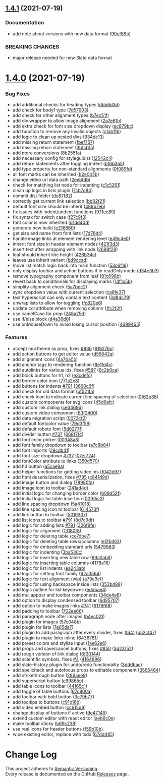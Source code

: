 ## [1.4.1](https://github.com/dictyBase/dicty-components-page-editor/compare/1.4.0...1.4.1) (2021-07-19)


### Documentation

* add note about versions with new data format ([90cf89b](https://github.com/dictyBase/dicty-components-page-editor/commit/90cf89bf266e4de976e257445366ad47876a8bc8))


### BREAKING CHANGES

* major release needed for new Slate data format

# [1.4.0](https://github.com/dictyBase/dicty-components-page-editor/compare/1.3.1...1.4.0) (2021-07-19)


### Bug Fixes

* add additional checks for heading types ([dbb6d3d](https://github.com/dictyBase/dicty-components-page-editor/commit/dbb6d3d1847b16aba909657b757f162ba6e393e1))
* add check for body1 type ([7d57903](https://github.com/dictyBase/dicty-components-page-editor/commit/7d579036e2f27800d3b7a763227ddb944e53797d))
* add check for other alignment types ([b7ec51f](https://github.com/dictyBase/dicty-components-page-editor/commit/b7ec51ff6f4a5c64ecb1fb109e321e0db9a737ad))
* add div wrapper to allow image alignment ([2a7e61b](https://github.com/dictyBase/dicty-components-page-editor/commit/2a7e61b9c62b47d85e0ff9a324b7ffc9f008cc6f))
* add extra check for font size dropdown display ([ec879bc](https://github.com/dictyBase/dicty-components-page-editor/commit/ec879bc49aa1a54cbfb29d4454abce780aacb87f))
* add function to remove any invalid objects ([c1ab11b](https://github.com/dictyBase/dicty-components-page-editor/commit/c1ab11b9c35439b7b285c087361771364d24e0f7))
* add logic to clean up nested divs ([934dc13](https://github.com/dictyBase/dicty-components-page-editor/commit/934dc13aa08ac111a27bd57d591e52f57aa74d48))
* add missing return statement ([fbef757](https://github.com/dictyBase/dicty-components-page-editor/commit/fbef75727bebcfb5cdaf65305956c0c5a4c27bb7))
* add missing return statement ([3bfcb15](https://github.com/dictyBase/dicty-components-page-editor/commit/3bfcb15908023c6d11511359c3377f0912465113))
* add more conversions ([8b2551a](https://github.com/dictyBase/dicty-components-page-editor/commit/8b2551af09cb5c825f20f8fcb174653e91ee27bb))
* add necessary config for styleguidist ([12542c4](https://github.com/dictyBase/dicty-components-page-editor/commit/12542c4708430ecb8a47df4868a6040ed82e5e85))
* add return statements after toggling indent ([bf6b355](https://github.com/dictyBase/dicty-components-page-editor/commit/bf6b3552e1397e5125f94ea886878226a6434a7c))
* add type property for non-standard alignments ([0f089fd](https://github.com/dictyBase/dicty-components-page-editor/commit/0f089fd732a1fa2615331f61095b90a14ffa3b4a))
* all font marks can be inherited ([b2e0b5b](https://github.com/dictyBase/dicty-components-page-editor/commit/b2e0b5ba0cce734a939703ada5d6d0385108a8c3))
* change video url data path ([2eebfdb](https://github.com/dictyBase/dicty-components-page-editor/commit/2eebfdb87d7aff3d388311e7d9901f27bd3fbcde))
* check for matching list node for indenting ([c1c5261](https://github.com/dictyBase/dicty-components-page-editor/commit/c1c5261a67d403e8beaaecfc9481595ee437671f))
* clean up logic in lists plugin ([7cb7d84](https://github.com/dictyBase/dicty-components-page-editor/commit/7cb7d8413f547d98a381771a76285cc0db92ef5a))
* commit dist folder ([dc87f82](https://github.com/dictyBase/dicty-components-page-editor/commit/dc87f82245d76a189f65f4ab894d8d8b3ffed973))
* correctly get current link selection ([bb82f21](https://github.com/dictyBase/dicty-components-page-editor/commit/bb82f21704c119b5118665e40b29043124389662))
* default font size should be inherit ([489b7eb](https://github.com/dictyBase/dicty-components-page-editor/commit/489b7ebd54bb30597956b0252d8e30f44ab4f752))
* fix issues with indent/undent functions ([971ec89](https://github.com/dictyBase/dicty-components-page-editor/commit/971ec89cd2ec6f5105a159798efab5ec340f8071))
* fix syntax for switch case ([f27c9f3](https://github.com/dictyBase/dicty-components-page-editor/commit/f27c9f3a45c21df1c133edb430aff68b7639c4f0))
* font color is now inherited ([d1dd40d](https://github.com/dictyBase/dicty-components-page-editor/commit/d1dd40d6b66b0d4d79e5713dfecda802f05a5ffc))
* generate new build ([e216860](https://github.com/dictyBase/dicty-components-page-editor/commit/e216860c766b638e95d835e19390dc01579d5e70))
* get size and name from font lists ([17d78d4](https://github.com/dictyBase/dicty-components-page-editor/commit/17d78d46b099b804c3501a1bc604be8a4036277c))
* handle image links at element rendering level ([e49c4e0](https://github.com/dictyBase/dicty-components-page-editor/commit/e49c4e0b9684687a2a3a4e411be1548d697002f6))
* inherit font size in header element nodes ([421f3d3](https://github.com/dictyBase/dicty-components-page-editor/commit/421f3d320058403334770107bd11ee7bd515b9c1))
* insert text after wrapping with link node ([2698f28](https://github.com/dictyBase/dicty-components-page-editor/commit/2698f284e5fbffd929fa9163e61d0bb1091fa69a))
* leaf should inherit line height ([428b34c](https://github.com/dictyBase/dicty-components-page-editor/commit/428b34c623708ea212cb96513fef29d93a47c04b))
* leaves use inherit variant ([bd9dcad](https://github.com/dictyBase/dicty-components-page-editor/commit/bd9dcade6ad2fe0b49ffb3f3f97ea3a006772fe2))
* move list match logic back into main function ([53c6f16](https://github.com/dictyBase/dicty-components-page-editor/commit/53c6f16ba3bf0579038deed4902fa10d7f957224))
* only display toolbar and action buttons if in readOnly mode ([d34e3b3](https://github.com/dictyBase/dicty-components-page-editor/commit/d34e3b3985a47ceb4f175b6c536ee9776b98bf18))
* remove typography component from leaf ([91c698b](https://github.com/dictyBase/dicty-components-page-editor/commit/91c698baf5edca6261f143f214d5d4cadf6a22f0))
* revert back to conditionals for displaying marks ([1df1b5b](https://github.com/dictyBase/dicty-components-page-editor/commit/1df1b5b3da098209f400230b74532b303e4396c6))
* simplify alignment check ([5a7bdc2](https://github.com/dictyBase/dicty-components-page-editor/commit/5a7bdc2725c83f0ab62e30f54b65001ecc653b71))
* sync dropdown value with current selection ([ca8fe37](https://github.com/dictyBase/dicty-components-page-editor/commit/ca8fe37afe7f05240fd2016a78b1049b7cf89a68))
* text hyperscript can only contain text content ([3d84c79](https://github.com/dictyBase/dicty-components-page-editor/commit/3d84c7979e53837e1b7f53df4f43955dda1278df))
* unwrap lists to allow for toggling ([fc820e6](https://github.com/dictyBase/dicty-components-page-editor/commit/fc820e67b6a2df250c52880989be66d5c6b779cd))
* update col attribute when removing column ([1fc2f2f](https://github.com/dictyBase/dicty-components-page-editor/commit/1fc2f2f20511ce233871406c1ee3677c088c1c7b))
* use camelCase for prop ([248a25d](https://github.com/dictyBase/dicty-components-page-editor/commit/248a25d0126235b43bd36c7827f965079101c761))
* use if/else block ([d4a36d0](https://github.com/dictyBase/dicty-components-page-editor/commit/d4a36d0f19076465f7b0940dcb0b6127d142aeb1))
* use onMouseDown to avoid losing cursor position ([4699465](https://github.com/dictyBase/dicty-components-page-editor/commit/469946569a278e8960295411103640ff09c6c83f))


### Features

* accept mui theme as prop, fixes [#836](https://github.com/dictyBase/dicty-components-page-editor/issues/836) ([919276c](https://github.com/dictyBase/dicty-components-page-editor/commit/919276c69c2e029affc91e98029082f5761aadbd))
* add action buttons to get editor value ([d55042a](https://github.com/dictyBase/dicty-components-page-editor/commit/d55042a564c35337107345666f4aefabd95cb8f5))
* add alignment icons ([4a7ba0b](https://github.com/dictyBase/dicty-components-page-editor/commit/4a7ba0b9a67908755d93c92175f58ece77d67066))
* add anchor tags to rendering function ([8e1fd4c](https://github.com/dictyBase/dicty-components-page-editor/commit/8e1fd4cd29271d36b8138a01a5b6f411fe07c278))
* add autolinks for various ids, fixes [#587](https://github.com/dictyBase/dicty-components-page-editor/issues/587) ([6c2b0ce](https://github.com/dictyBase/dicty-components-page-editor/commit/6c2b0ce15de5f387eb9ac4196f1a574d2dde79bc))
* add block buttons for h1, h2 ([e3cdefc](https://github.com/dictyBase/dicty-components-page-editor/commit/e3cdefc692444fbda530d72bbe2ed04910113c86))
* add border color icon ([771a2e8](https://github.com/dictyBase/dicty-components-page-editor/commit/771a2e8d2127f9925fa06aaca76ac829d68579fd))
* add buttons for indents [#791](https://github.com/dictyBase/dicty-components-page-editor/issues/791) ([3660c6f](https://github.com/dictyBase/dicty-components-page-editor/commit/3660c6f1e28e3594c71044cf8c8c36e6674d0408))
* add check for old data format ([bf521fa](https://github.com/dictyBase/dicty-components-page-editor/commit/bf521fa52692e796988c41674c90fbec4074aaac))
* add check icon to indicate current line spacing of selection ([0f62b36](https://github.com/dictyBase/dicty-components-page-editor/commit/0f62b36e8bd1ad871bbe4754b56e938cb307cb3f))
* add custom components for svg icons ([45d6afc](https://github.com/dictyBase/dicty-components-page-editor/commit/45d6afcb4b29d50f37a033ea43c054ec2ab4d87a))
* add custom link dialog ([ce3469d](https://github.com/dictyBase/dicty-components-page-editor/commit/ce3469d7c7acfec9b1ba1cab8ef112a382488d25))
* add custom video component ([63f2400](https://github.com/dictyBase/dicty-components-page-editor/commit/63f2400ab3310a9f4f573e404b343e7953a5f581))
* add data migration script ([0072cf2](https://github.com/dictyBase/dicty-components-page-editor/commit/0072cf29652531b9359b00fbd2c179dda4149925))
* add default fontcolor value ([79d3f59](https://github.com/dictyBase/dicty-components-page-editor/commit/79d3f59ffb2a71af785f8477b841c60a4cf29829))
* add default roboto font ([5d0277f](https://github.com/dictyBase/dicty-components-page-editor/commit/5d0277f4327ceedfb95b87120cd598e20237a34c))
* add divider button [#737](https://github.com/dictyBase/dicty-components-page-editor/issues/737) ([668f7f4](https://github.com/dictyBase/dicty-components-page-editor/commit/668f7f4bac45dbcc771cc5986e2ba9a6fc957715))
* add font color picker ([00348a8](https://github.com/dictyBase/dicty-components-page-editor/commit/00348a86074737b0e963feb119a9e307e53f78e1))
* add font family dropdown to toolbar ([a7c8b84](https://github.com/dictyBase/dicty-components-page-editor/commit/a7c8b8410b4a08a9bd65e397186dcfbd48453086))
* add font imports ([29cdb41](https://github.com/dictyBase/dicty-components-page-editor/commit/29cdb413cb0f3b886e72875e476b93a654e43219))
* add font size dropdown [#737](https://github.com/dictyBase/dicty-components-page-editor/issues/737) ([07ef724](https://github.com/dictyBase/dicty-components-page-editor/commit/07ef724ec12f06b72e14f951565e2b69c6747875))
* add fontColor attribute to links ([350d570](https://github.com/dictyBase/dicty-components-page-editor/commit/350d570c10eae2396a4217ac731fefbc9ba09129))
* add h3 button ([a5cae9a](https://github.com/dictyBase/dicty-components-page-editor/commit/a5cae9a82bc1e15b7433cfe08e4d23d916d80d87))
* add helper functions for getting video ids ([f042d97](https://github.com/dictyBase/dicty-components-page-editor/commit/f042d978f963e52cba7f8b89b208e05c94ef2444))
* add html deserialization, fixes [#795](https://github.com/dictyBase/dicty-components-page-editor/issues/795) ([c841d9d](https://github.com/dictyBase/dicty-components-page-editor/commit/c841d9de936ad795f7522a47eac32d63b69867d9))
* add image button and dialog ([78980fa](https://github.com/dictyBase/dicty-components-page-editor/commit/78980fa0dc8f8b05cbda95ff88b48fc956c6ecc2))
* add image icon to toolbar ([241ad4d](https://github.com/dictyBase/dicty-components-page-editor/commit/241ad4d92ba0797dba105f75261142d43521d564))
* add initial logic for changing border color ([b09d52f](https://github.com/dictyBase/dicty-components-page-editor/commit/b09d52f02fd09da108d7742d029abb52be536a1b))
* add initial logic for table insertion ([00f65c3](https://github.com/dictyBase/dicty-components-page-editor/commit/00f65c3d742335546c62345ea4b22a9e82ce4a5d))
* add line spacing dropdown ([5a41018](https://github.com/dictyBase/dicty-components-page-editor/commit/5a4101879145cbefa2b6e577d54f161212f15a13))
* add line spacing icon to toolbar ([614573f](https://github.com/dictyBase/dicty-components-page-editor/commit/614573f1610fee95e75f61a8b7f18b032f2ae772))
* add link button to toolbar ([5019337](https://github.com/dictyBase/dicty-components-page-editor/commit/501933799976a6a1088a46148f558c77742e0b7a))
* add list icons to toolbar [#791](https://github.com/dictyBase/dicty-components-page-editor/issues/791) ([8d7c9df](https://github.com/dictyBase/dicty-components-page-editor/commit/8d7c9df58560dcf2b297d0ab0853405af639e6d0))
* add logic for adding lists [#791](https://github.com/dictyBase/dicty-components-page-editor/issues/791) ([326f9fe](https://github.com/dictyBase/dicty-components-page-editor/commit/326f9fe8cdd78a6fbd8503f68b299d056518f227))
* add logic for alignment ([13180f8](https://github.com/dictyBase/dicty-components-page-editor/commit/13180f8fcf4c405374b124d2c536174afd421fc0))
* add logic for deleting table ([ce7dbe7](https://github.com/dictyBase/dicty-components-page-editor/commit/ce7dbe7fca754485cc8b951fb6811cc050e34814))
* add logic for deleting table rows/columns ([e5fbd63](https://github.com/dictyBase/dicty-components-page-editor/commit/e5fbd63855ee99fb7b50ec782a36bcaa2bb61ac8))
* add logic for embedding standard urls ([5479983](https://github.com/dictyBase/dicty-components-page-editor/commit/5479983ff169b0bc68fbe44c8827eda5c4bdfc32))
* add logic for indenting ([3ba530c](https://github.com/dictyBase/dicty-components-page-editor/commit/3ba530c2112f7a67afc3cbf2176968889badb7e9))
* add logic for inserting new table row ([69a0ab8](https://github.com/dictyBase/dicty-components-page-editor/commit/69a0ab8ecc733347e967fa4a661d6e6e86537d23))
* add logic for inserting table columns ([4178e16](https://github.com/dictyBase/dicty-components-page-editor/commit/4178e16a0f13f0ac105ebe9431a9ea46836ddc0a))
* add logic for list indents ([ea243ab](https://github.com/dictyBase/dicty-components-page-editor/commit/ea243ab928dde27499ff82dd5bb32eee8b70a949))
* add logic for setting font family ([62c0564](https://github.com/dictyBase/dicty-components-page-editor/commit/62c05642fc71942c118716a9d74882b9c5f20c49))
* add logic for text alignment (wip) ([a79e9cf](https://github.com/dictyBase/dicty-components-page-editor/commit/a79e9cfdb6a95d1db4b0fdca539be7004da97bb2))
* add logic for using backspace inside lists ([353bd88](https://github.com/dictyBase/dicty-components-page-editor/commit/353bd883a85575b91a8095e1a7f6a9771006c2dd))
* add logic outline for list keydowns ([eddbae4](https://github.com/dictyBase/dicty-components-page-editor/commit/eddbae49302f14826d907e57dbe84b180a2dc4a8))
* add mui appbar and toolbar components ([34de4a6](https://github.com/dictyBase/dicty-components-page-editor/commit/34de4a6aa66fdbeae0db4aef118f9424d4c77501))
* add option to display condensed toolbar ([6d95707](https://github.com/dictyBase/dicty-components-page-editor/commit/6d95707bbd03370fb95d53341148cb8e72c45efd))
* add option to make images links [#741](https://github.com/dictyBase/dicty-components-page-editor/issues/741) ([6178f68](https://github.com/dictyBase/dicty-components-page-editor/commit/6178f68effd232d67c7e90e6fba1f85c86c3c62a))
* add padding to toolbar ([702ee66](https://github.com/dictyBase/dicty-components-page-editor/commit/702ee661bb7009e3c0b051aa9cb24eb93a8d85ab))
* add paragraph node after images ([b4ec021](https://github.com/dictyBase/dicty-components-page-editor/commit/b4ec0213905527f3446458205cad5bbc5f2d66a5))
* add plugin for images ([57c048b](https://github.com/dictyBase/dicty-components-page-editor/commit/57c048bb646179d04348943a05daa54f193c8e56))
* add plugin for lists ([7e85da7](https://github.com/dictyBase/dicty-components-page-editor/commit/7e85da7f8e7b10cd75b00d15c4ea339bc0fbd6b8))
* add plugin to add paragraph after every divider, fixes [#641](https://github.com/dictyBase/dicty-components-page-editor/issues/641) ([b52cf47](https://github.com/dictyBase/dicty-components-page-editor/commit/b52cf47b641ed71dd00e453b97e7baaa690b71a2))
* add plugin to make links inline ([6436761](https://github.com/dictyBase/dicty-components-page-editor/commit/643676166f6211c8717072b86e186fa987e84554))
* add preset colors and stylize input ([1ae62e6](https://github.com/dictyBase/dicty-components-page-editor/commit/1ae62e61f299a1f5626df2c50b094125a16a1c95))
* add props and save/cancel buttons, fixes [#850](https://github.com/dictyBase/dicty-components-page-editor/issues/850) ([3d23152](https://github.com/dictyBase/dicty-components-page-editor/commit/3d23152f07210236230bc3dd07cda5d9ba565fdc))
* add rough version of link dialog ([6f30144](https://github.com/dictyBase/dicty-components-page-editor/commit/6f301449663f91d671de73656d1c0c2e3fd0e043))
* add scientific symbols, fixes [#4](https://github.com/dictyBase/dicty-components-page-editor/issues/4) ([4164896](https://github.com/dictyBase/dicty-components-page-editor/commit/41648968ed90206aee67193fd16c4bd5c0816642))
* add slate-history plugin for undo/redo functionality ([3dddbac](https://github.com/dictyBase/dicty-components-page-editor/commit/3dddbac21c76110bae18728ccfa0ce617c785725))
* add spellcheck and autofocus props to editable component ([3565464](https://github.com/dictyBase/dicty-components-page-editor/commit/3565464493e4620dd840bcebd75814d1a8c233b6))
* add strikethrough button ([286aee9](https://github.com/dictyBase/dicty-components-page-editor/commit/286aee9d395df494fc53665e99a45634ac817c03))
* add superscript button ([c99865e](https://github.com/dictyBase/dicty-components-page-editor/commit/c99865ea2737105166cb7323379a6c4aaf043bcc))
* add table icons to toolbar ([44165c1](https://github.com/dictyBase/dicty-components-page-editor/commit/44165c1ff2733e9f821cb8242899e247fb9a64c4))
* add toggle of table buttons ([67c800a](https://github.com/dictyBase/dicty-components-page-editor/commit/67c800a90a03b2f84093818193adc44b61c60c15))
* add toolbar with bold button ([3c79b77](https://github.com/dictyBase/dicty-components-page-editor/commit/3c79b7794987aab649ca7b6ee4b0d070734a374e))
* add tooltips to buttons ([c91b16b](https://github.com/dictyBase/dicty-components-page-editor/commit/c91b16b4ffd9eb1a2a35af4ba8f8c3ccbdfb5b08))
* add video embed button ([cc615d9](https://github.com/dictyBase/dicty-components-page-editor/commit/cc615d9e4464813d60e4e5ce526a518799dc4a10))
* change display of buttons if active ([9e47149](https://github.com/dictyBase/dicty-components-page-editor/commit/9e471495e4ce23bf97c58fe4707a1ab2c0dcbc77))
* extend custom editor with react editor ([aeb6c0e](https://github.com/dictyBase/dicty-components-page-editor/commit/aeb6c0ed3357449d7b6e360a17ceb57c0209b675))
* make toolbar sticky ([b69c238](https://github.com/dictyBase/dicty-components-page-editor/commit/b69c238beb89adf39dd8d4447fe17164dc0f99d3))
* use real icons for header buttons ([f59b10b](https://github.com/dictyBase/dicty-components-page-editor/commit/f59b10bff76c2a1b24a9a345832f4146aa04d762))
* wipe existing editor, replace with tsdx ([67dd485](https://github.com/dictyBase/dicty-components-page-editor/commit/67dd48503ccfb6d89f945e9a99eec385708a8b3e))

# Change Log

This project adheres to [Semantic Versioning](http://semver.org/).  
Every release is documented on the GitHub [Releases](https://github.com/dictyBase/dicty-components-page-editor/releases) page.
